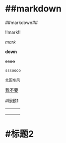 # ##markdown	

##markdown##

!!mark!!

*mark*

**down**

~~ssoo~~

`sssoooo`

`北国东风`

<u>我不要</u>

#标题1

|      |      |      |
| ---- | ---- | ---- |
|      |      |      |
|      |      |      |
|      |      |      |

# #标题2




